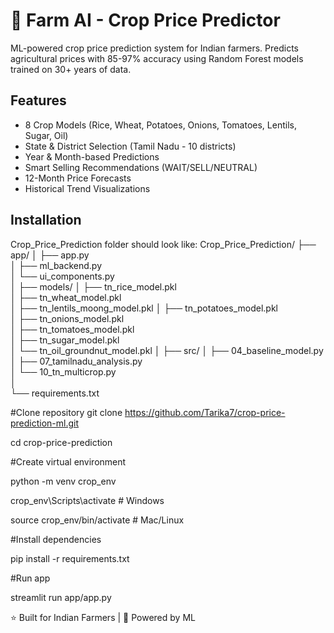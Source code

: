 # 🌾 Farm AI - Crop Price Predictor

ML-powered crop price prediction system for Indian farmers. Predicts agricultural prices with 85-97% accuracy using Random Forest models trained on 30+ years of data.

## Features

- 8 Crop Models (Rice, Wheat, Potatoes, Onions, Tomatoes, Lentils, Sugar, Oil)
- State & District Selection (Tamil Nadu - 10 districts)
- Year & Month-based Predictions
- Smart Selling Recommendations (WAIT/SELL/NEUTRAL)
- 12-Month Price Forecasts
- Historical Trend Visualizations

## Installation
Crop_Price_Prediction folder should look like:
Crop_Price_Prediction/
├── app/
│   ├── app.py                    
│   ├── ml_backend.py             
│   └── ui_components.py          
│
├── models/
│   ├── tn_rice_model.pkl         
│   ├── tn_wheat_model.pkl        
│   ├── tn_lentils_moong_model.pkl
│   ├── tn_potatoes_model.pkl     
│   ├── tn_onions_model.pkl       
│   ├── tn_tomatoes_model.pkl     
│   ├── tn_sugar_model.pkl        
│   └── tn_oil_groundnut_model.pkl
│
├── src/
│   ├── 04_baseline_model.py      
│   ├── 07_tamilnadu_analysis.py  
│   └── 10_tn_multicrop.py        
│                 
└── requirements.txt              

#Clone repository
git clone https://github.com/Tarika7/crop-price-prediction-ml.git

cd crop-price-prediction

#Create virtual environment

python -m venv crop_env

crop_env\Scripts\activate # Windows

source crop_env/bin/activate # Mac/Linux

#Install dependencies

pip install -r requirements.txt

#Run app

streamlit run app/app.py

⭐ Built for Indian Farmers | 🌾 Powered by ML
